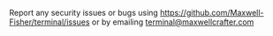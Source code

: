 Report any security issues or bugs using https://github.com/Maxwell-Fisher/terminal/issues or by emailing terminal@maxwellcrafter.com
